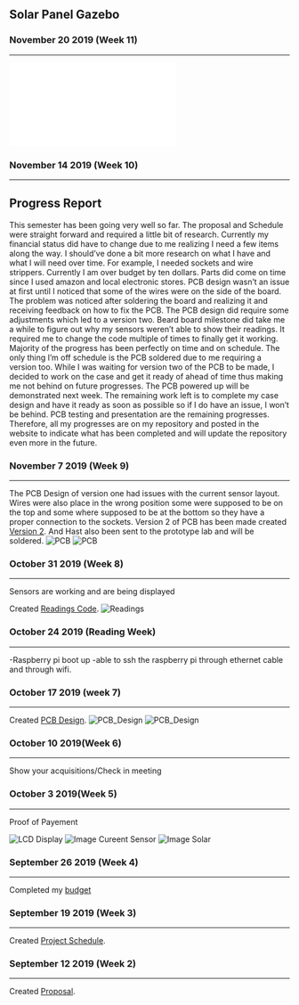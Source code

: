 Solar Panel Gazebo
---------------
### November 20 2019 (Week 11)
-----------------
![PCB](Raspberry%20pi%20case/back_panel_SD.stl)


### November 14 2019 (Week 10)
-----------------

Progress Report
-----
This semester has been going very well so far. The proposal and Schedule were straight forward and required a little bit of research. Currently my financial status did have to change due to me realizing I need a few items along the way. I should’ve done a bit more research on what I have and what I will need over time. For example, I needed sockets and wire strippers. Currently I am over budget by ten dollars. Parts did come on time since I used amazon and local electronic stores. PCB design wasn’t an issue at first until I noticed that some of the wires were on the side of the board. The problem was noticed after soldering the board and realizing it and receiving feedback on how to fix the PCB. The PCB design did require some adjustments which led to a version two. Beard board milestone did take me a while to figure out why my sensors weren’t able to show their readings. It required me to change the code multiple of times to finally get it working. Majority of the progress has been perfectly on time and on schedule. The only thing I’m off schedule is the PCB soldered due to me requiring a version too. While I was waiting for version two of the PCB to be made, I decided to work on the case and get it ready of ahead of time thus making me not behind on future progresses. The PCB powered up will be demonstrated next week. The remaining work left is to complete my case design and have it ready as soon as possible so if I do have an issue, I won’t be behind. PCB testing and presentation are the remaining progresses. Therefore, all my progresses are on my repository and posted in the website to indicate what has been completed and will update the repository even more in the future.

### November 7 2019 (Week 9)
-----------------
The PCB Design of version one had issues with the current sensor layout. Wires were also place in the wrong position some were supposed to be on the top and some where supposed to be at the bottom so they have a proper connection to the sockets.
Version 2 of PCB has been made created [Version 2](Electronics/Version%202). And Hast also been sent to the prototype lab and will be soldered.
![PCB](image/PCB_BottomViewV1.jpg)
![PCB](image/PCB_TopViewV1.jpg)

### October 31 2019 (Week 8)
-----------------
Sensors are working and are being displayed

Created [Readings Code](Code/simpletest.py).
![Readings](/image/Readings.png)

### October 24 2019 (Reading Week)
-----------------
-Raspberry pi boot up
-able to ssh the raspberry pi through ethernet cable and through wifi.

### October 17 2019 (week 7)
------------
Created [PCB Design](https://github.com/E-Hajj/Ahmad/tree/master/Electronics).
![PCB_Design](Electronics/Version%201/Current_ADC_PCB.png)
![PCB_Design](Electronics/Version%201/Current_ADC_Bread.png)
### October 10 2019(Week 6)
--------------------------
Show your acquisitions/Check in meeting

### October 3 2019(Week 5)
-------------------
Proof of Payement 

![LCD Display](/image/LCD_Display.png)
![Image Cureent Sensor](image/Current%20Sensor.png)
![Image Solar](image/Solar.PNG)


### September 26 2019 (Week 4)
--------------------
Completed my [budget](documentation/Budget.pdf)


### September 19 2019 (Week 3)
----------------------------
Created [Project Schedule](documentation/ProjectSchedule.pdf).

### September 12 2019 (Week 2)
---------------------------
Created [Proposal](documentation/AhmadEl-HajjCENG317As1.pdf).



